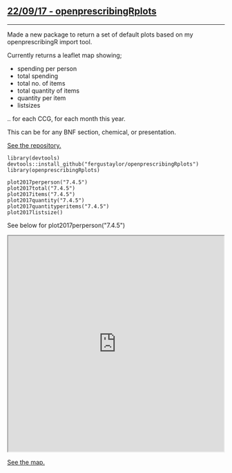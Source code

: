 ## [**22/09/17 - openprescribingRplots**](https://fergustaylor.github.io/blog/post7)
--------------------------------------------------------------------------------------------

Made a new package to return a set of default plots based on my openprescribingR import tool.

Currently returns a leaflet map showing; 

* spending per person
* total spending
* total no. of items
* total quantity of items
* quantity per item
* listsizes

.. for each CCG, for each month this year.

This can be for any BNF section, chemical, or presentation.

[See the repository.](https://github.com/fergustaylor/openprescribingRplots)

```{r}
library(devtools)
devtools::install_github("fergustaylor/openprescribingRplots")
library(openprescribingRplots)

plot2017perperson("7.4.5")
plot2017total("7.4.5")
plot2017items("7.4.5")
plot2017quantity("7.4.5")
plot2017quantityperitems("7.4.5")
plot2017listsize()
```

See below for plot2017perperson("7.4.5")

<style>
    iframe {
        width: 500px;
        height: 500px;
    }
</style>
<iframe src="https://fergustaylor.github.io/blogimages/post5map.html">
</iframe>

[See the map.](https://fergustaylor.github.io/blogimages/post5map.html)
